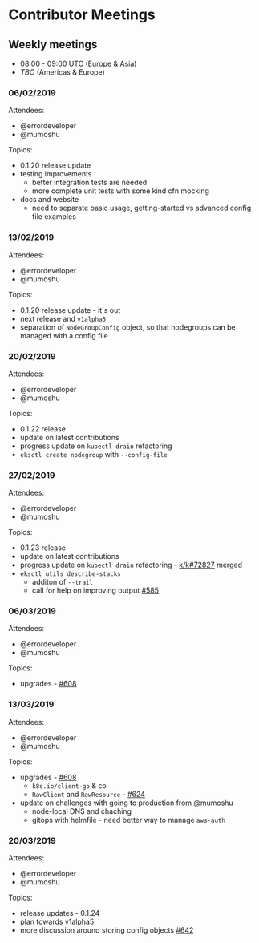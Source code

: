 # Contributor Meetings

## Weekly meetings

- 08:00 - 09:00 UTC (Europe & Asia)
- _TBC_ (Americas & Europe)

### 06/02/2019

Attendees:
- @errordeveloper
- @mumoshu

Topics:
- 0.1.20 release update
- testing improvements
    - better integration tests are needed
    - more complete unit tests with some kind cfn mocking
- docs and website
    - need to separate basic usage, getting-started vs advanced config file examples

### 13/02/2019

Attendees:
- @errordeveloper
- @mumoshu

Topics:
- 0.1.20 release update - it's out
- next release and `v1alpha5`
- separation of `NodeGroupConfig` object, so that nodegroups can be managed with a config file

### 20/02/2019

Attendees:
- @errordeveloper
- @mumoshu

Topics:
- 0.1.22 release
- update on latest contributions
- progress update on `kubectl drain` refactoring
- `eksctl create nodegroup` with `--config-file`

### 27/02/2019

Attendees:
- @errordeveloper
- @mumoshu

Topics:
- 0.1.23 release
- update on latest contributions
- progress update on `kubectl drain` refactoring - [k/k#72827](https://github.com/kubernetes/kubernetes/pull/72827) merged
- `eksctl utils describe-stacks`
  - additon of `--trail`
  - call for help on improving output [#585](https://github.com/weaveworks/eksctl/issues/585)

### 06/03/2019

Attendees:
- @errordeveloper
- @mumoshu

Topics:
- upgrades - [#608](https://github.com/weaveworks/eksctl/issues/608)

### 13/03/2019

Attendees:
- @errordeveloper
- @mumoshu

Topics:
- upgrades - [#608](https://github.com/weaveworks/eksctl/issues/608)
   - `k8s.io/client-go` & co
   - `RawClient` and `RawResource` - [#624](https://github.com/weaveworks/eksctl/pull/624)
- update on challenges with going to production from @mumoshu
   - node-local DNS and chaching
   - gitops with helmfile - need better way to manage `aws-auth`

### 20/03/2019

Attendees:
- @errordeveloper
- @mumoshu

Topics:
- release updates - 0.1.24
- plan towards v1alpha5
- more discussion around storing config objects [#642](https://github.com/weaveworks/eksctl/issues/642)
